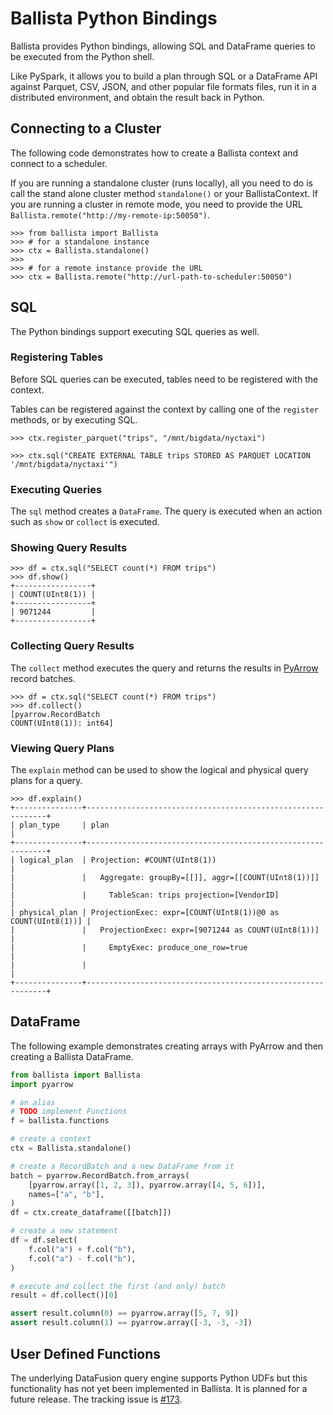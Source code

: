 <!---
  Licensed to the Apache Software Foundation (ASF) under one
  or more contributor license agreements.  See the NOTICE file
  distributed with this work for additional information
  regarding copyright ownership.  The ASF licenses this file
  to you under the Apache License, Version 2.0 (the
  "License"); you may not use this file except in compliance
  with the License.  You may obtain a copy of the License at

    http://www.apache.org/licenses/LICENSE-2.0

  Unless required by applicable law or agreed to in writing,
  software distributed under the License is distributed on an
  "AS IS" BASIS, WITHOUT WARRANTIES OR CONDITIONS OF ANY
  KIND, either express or implied.  See the License for the
  specific language governing permissions and limitations
  under the License.
-->

# Ballista Python Bindings

Ballista provides Python bindings, allowing SQL and DataFrame queries to be executed from the Python shell.

Like PySpark, it allows you to build a plan through SQL or a DataFrame API against Parquet, CSV, JSON, and other
popular file formats files, run it in a distributed environment, and obtain the result back in Python.

## Connecting to a Cluster

The following code demonstrates how to create a Ballista context and connect to a scheduler.

If you are running a standalone cluster (runs locally), all you need to do is call the stand alone cluster method `standalone()` or your BallistaContext. If you are running a cluster in remote mode, you need to provide the URL `Ballista.remote("http://my-remote-ip:50050")`.

```text
>>> from ballista import Ballista
>>> # for a standalone instance
>>> ctx = Ballista.standalone()
>>>
>>> # for a remote instance provide the URL
>>> ctx = Ballista.remote("http://url-path-to-scheduler:50050")
```

## SQL

The Python bindings support executing SQL queries as well.

### Registering Tables

Before SQL queries can be executed, tables need to be registered with the context.

Tables can be registered against the context by calling one of the `register` methods, or by executing SQL.

```text
>>> ctx.register_parquet("trips", "/mnt/bigdata/nyctaxi")
```

```text
>>> ctx.sql("CREATE EXTERNAL TABLE trips STORED AS PARQUET LOCATION '/mnt/bigdata/nyctaxi'")
```

### Executing Queries

The `sql` method creates a `DataFrame`. The query is executed when an action such as `show` or `collect` is executed.

### Showing Query Results

```text
>>> df = ctx.sql("SELECT count(*) FROM trips")
>>> df.show()
+-----------------+
| COUNT(UInt8(1)) |
+-----------------+
| 9071244         |
+-----------------+
```

### Collecting Query Results

The `collect` method executes the query and returns the results in
[PyArrow](https://arrow.apache.org/docs/python/index.html) record batches.

```text
>>> df = ctx.sql("SELECT count(*) FROM trips")
>>> df.collect()
[pyarrow.RecordBatch
COUNT(UInt8(1)): int64]
```

### Viewing Query Plans

The `explain` method can be used to show the logical and physical query plans for a query.

```text
>>> df.explain()
+---------------+-------------------------------------------------------------+
| plan_type     | plan                                                        |
+---------------+-------------------------------------------------------------+
| logical_plan  | Projection: #COUNT(UInt8(1))                                |
|               |   Aggregate: groupBy=[[]], aggr=[[COUNT(UInt8(1))]]         |
|               |     TableScan: trips projection=[VendorID]                  |
| physical_plan | ProjectionExec: expr=[COUNT(UInt8(1))@0 as COUNT(UInt8(1))] |
|               |   ProjectionExec: expr=[9071244 as COUNT(UInt8(1))]         |
|               |     EmptyExec: produce_one_row=true                         |
|               |                                                             |
+---------------+-------------------------------------------------------------+
```

## DataFrame

The following example demonstrates creating arrays with PyArrow and then creating a Ballista DataFrame.

```python
from ballista import Ballista
import pyarrow

# an alias
# TODO implement Functions
f = ballista.functions

# create a context
ctx = Ballista.standalone()

# create a RecordBatch and a new DataFrame from it
batch = pyarrow.RecordBatch.from_arrays(
    [pyarrow.array([1, 2, 3]), pyarrow.array([4, 5, 6])],
    names=["a", "b"],
)
df = ctx.create_dataframe([[batch]])

# create a new statement
df = df.select(
    f.col("a") + f.col("b"),
    f.col("a") - f.col("b"),
)

# execute and collect the first (and only) batch
result = df.collect()[0]

assert result.column(0) == pyarrow.array([5, 7, 9])
assert result.column(1) == pyarrow.array([-3, -3, -3])
```

## User Defined Functions

The underlying DataFusion query engine supports Python UDFs but this functionality has not yet been implemented in
Ballista. It is planned for a future release. The tracking issue is [#173](https://github.com/apache/datafusion-ballista/issues/173).
